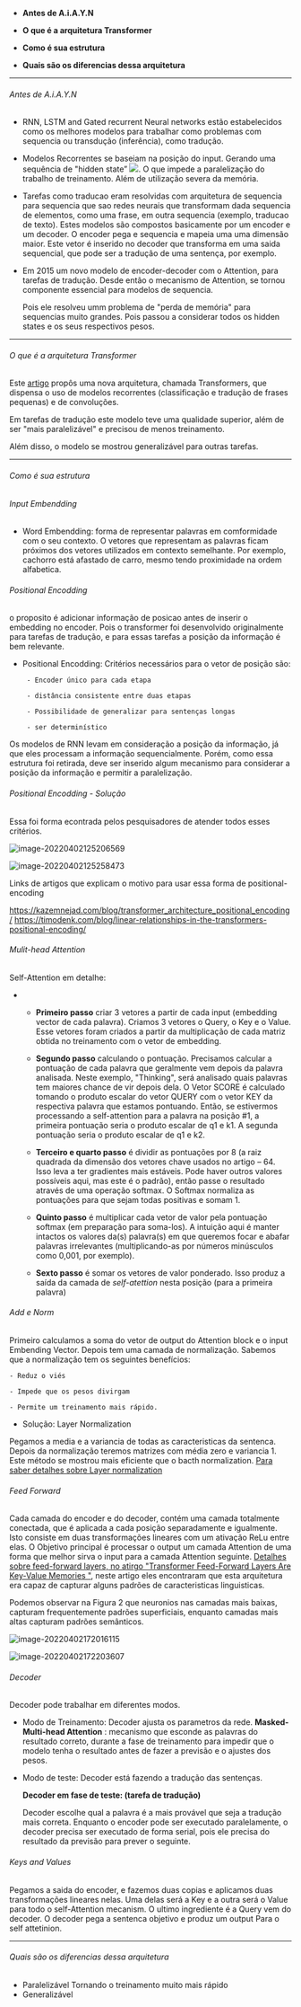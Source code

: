 
- **Antes de A.i.A.Y.N**

- **O que é a arquitetura Transformer**

- **Como é sua estrutura**

- **Quais são os diferencias dessa arquitetura**

---
###### Antes de A.i.A.Y.N
- RNN, LSTM and Gated recurrent Neural networks estão estabelecidos como os melhores modelos para trabalhar como problemas com sequencia ou transdução (inferência), como tradução.


- Modelos Recorrentes se baseiam na posição do input. Gerando uma sequência de "hidden state” <img src="https://render.githubusercontent.com/render/math?math=h_t ">.  O que impede a paralelização do trabalho de treinamento. Além de utilização severa da memória.

- Tarefas como traducao eram resolvidas com arquitetura de sequencia para sequencia que sao redes neurais que transformam dada sequencia de elementos, como uma frase, em outra sequencia (exemplo, traducao de texto).
Estes modelos são compostos basicamente por um encoder e um decoder. O encoder pega e sequencia e mapeia uma uma dimensão maior. Este vetor é inserido no decoder que transforma em uma saida sequencial, que pode ser a tradução de uma sentença, por exemplo.

- Em 2015 um novo modelo de encoder-decoder com o Attention, para tarefas de tradução. Desde então o mecanismo de Attention, se tornou componente essencial para modelos de sequencia.

	Pois ele resolveu umm problema de "perda de memória" para sequencias muito grandes. Pois passou a considerar todos os hidden states e os seus respectivos pesos.



---
###### O que é a arquitetura Transformer
Este [artigo](https://arxiv.org/pdf/1706.03762.pdf) propôs uma nova arquitetura, chamada Transformers, que dispensa o uso de modelos recorrentes (classificação e tradução de frases pequenas) e de convoluções.


Em tarefas de tradução este modelo teve uma qualidade superior, além de ser "mais paralelizável" e precisou de menos treinamento.

Além disso, o modelo se mostrou generalizável para outras tarefas.

---
###### Como é sua estrutura

###### Input Embendding
- Word Embendding: forma de representar palavras em comformidade com o seu contexto. O vetores que representam as palavras ficam próximos dos vetores utilizados em contexto semelhante. Por exemplo, cachorro está afastado de carro, mesmo tendo proximidade na ordem alfabetica.

###### Positional Encodding


o proposito é adicionar informação de posicao antes de inserir o embedding no encoder. Pois o transformer foi desenvolvido  originalmente  para tarefas de tradução, e para essas tarefas a posição da informação é bem relevante.

-  Positional Encodding: 
	Critérios necessários para o vetor de posição são:

		- Encoder único para cada etapa

		- distância consistente entre duas etapas 

		- Possibilidade de generalizar para sentenças longas

		- ser determinístico


Os modelos de RNN levam em consideração a posição da informação, já que eles processam a informação sequencialmente. Porém, como essa estrutura foi retirada, deve ser inserido algum mecanismo para considerar a posição da informação e permitir a paralelização.

###### Positional Encodding - Solução


Essa foi forma econtrada pelos pesquisadores de atender todos esses critérios.

![image-20220402125206569](imagens/image-20220402125206569.png)

![image-20220402125258473](imagens/image-20220402125258473.png)

Links de artigos que explicam o motivo para usar essa forma de positional-encoding

https://kazemnejad.com/blog/transformer_architecture_positional_encoding/
https://timodenk.com/blog/linear-relationships-in-the-transformers-positional-encoding/


###### Mulit-head Attention
Self-Attention em detalhe:
 -  - **Primeiro passo** criar 3 vetores a partir de cada input (embedding vector de cada palavra). Criamos 3 vetores o Query, o Key e o Value. Esse vetores foram criados a partir da multiplicação de cada matriz obtida no treinamento com o vetor de embedding.

	- **Segundo passo** calculando o pontuação. Precisamos calcular a pontuação de cada palavra que geralmente vem depois da palavra analisada. Neste exemplo, "Thinking",  será analisado quais palavras tem maiores chance de vir depois dela. O Vetor SCORE é calculado tomando o produto escalar do vetor QUERY com o vetor KEY da respectiva palavra que estamos pontuando. Então, se estivermos processando a self-attention para a palavra na posição #1, a primeira pontuação seria o produto escalar de q1 e k1. A segunda pontuação seria o produto escalar de q1 e k2. 

	- **Terceiro e quarto passo** é dividir as pontuações por 8 (a raiz quadrada da dimensão dos vetores chave usados no artigo – 64. Isso leva a ter gradientes mais estáveis. Pode haver outros valores possíveis aqui, mas este é o padrão), então passe o resultado através de uma operação softmax. O Softmax normaliza as pontuações para que sejam todas positivas e somam 1.
	
	- **Quinto passo** é multiplicar cada vetor de valor pela pontuação softmax (em preparação para soma-los). A intuição aqui é manter intactos os valores da(s) palavra(s) em que queremos focar e abafar palavras irrelevantes (multiplicando-as por números minúsculos como 0,001, por exemplo).
	- **Sexto passo** é somar os vetores de valor ponderado. Isso produz a saída da camada de *self-atettion* nesta posição (para a primeira palavra)
	
###### Add e Norm

Primeiro calculamos a soma do vetor de output do Attention block e o input Embending Vector. Depois tem uma camada de normalização. Sabemos que a normalização tem os seguintes benefícios:

	- Reduz o viés

	- Impede que os pesos divirgam

	- Permite um treinamento mais rápido.

- Solução: Layer Normalization
	
Pegamos a media e a variancia de todas as caracteristicas da sentenca. Depois da normalização teremos matrizes com média zero e variancia 1. Este método se mostrou mais eficiente que o bacth normalization. [Para saber detalhes sobre Layer normalization	](https://arxiv.org/abs/1607.06450)

###### Feed Forward
Cada camada do encoder e do decoder, contém uma camada totalmente conectada, que é aplicada a cada posição separadamente e igualmente. Isto consiste em duas transformações lineares com um ativação ReLu entre elas. O Objetivo principal é processar o output um camada Attention de uma forma que melhor sirva o input para a camada Attention seguinte. [Detalhes sobre feed-forward layers, no atirgo "Transformer Feed-Forward Layers Are Key-Value Memories
"](https://arxiv.org/pdf/2012.14913.pdf), neste artigo eles encontraram que esta arquitetura era capaz de capturar alguns padrões de caracteristicas linguisticas.

Podemos observar na Figura 2 que neuronios nas camadas mais baixas, capturam frequentemente padrões superficiais, enquanto camadas mais altas capturam padrões semânticos.

![image-20220402172016115](imagens/image-20220402172016115.png)

![image-20220402172203607](imagens/image-20220402172203607.png)


###### Decoder

Decoder pode trabalhar em diferentes modos.

- Modo de Treinamento: Decoder ajusta os parametros da rede.
	**Masked- Multi-head Attention** : mecanismo que esconde as palavras do resultado correto, durante a fase de treinamento para impedir que o modelo tenha o resultado antes de fazer a previsão e o ajustes dos pesos.

- Modo de teste: Decoder está fazendo a tradução das sentenças.

	**Decoder em fase de teste: (tarefa de tradução)**

	Decoder escolhe qual a palavra é a mais provável que seja a tradução mais correta. Enquanto o encoder pode ser executado paralelamente, o decoder precisa ser executado de forma serial, pois ele precisa do resultado da previsão para prever o seguinte.

###### Keys and Values
Pegamos a saida do encoder, e fazemos duas copias e aplicamos  duas transformações lineares nelas. Uma delas será a Key e a outra será o Value para todo o self-Attention mecanism. O ultimo ingrediente é a Query vem do decoder. O decoder pega a sentenca objetivo e produz um output Para o self attetinion.



---
###### Quais são os diferencias dessa arquitetura

- Paralelizável
	Tornando o treinamento muito mais rápido
- Generalizável

